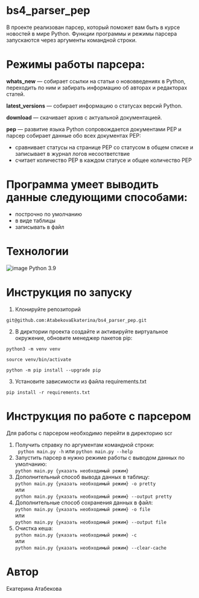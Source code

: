 # bs4_parser_pep
В проекте реализован парсер, который поможет вам быть в курсе новостей в мире Python. Функции программы и режимы парсера запускаются через аргументы командной строки.


# Режимы работы парсера:
**whats_new** — собирает ссылки на статьи о нововведениях в Python, переходить по ним и забирать информацию об авторах и редакторах статей.

**latest_versions** — собирает информацию о статусах версий Python.

**download** — cкачивает архив с актуальной документацией.

**pep** — развитие языка Python сопровождается документами PEP и парсер собирает данные обо всех документах PEP:
- сравнивает статусы на странице PEP со статусом в общем списке и записывает в журнал логов несоответствие
- считает количество PEP в каждом статусе и общее количество PEP


# Программа умеет выводить данные следующими способами:
- построчно по умолчанию
- в виде таблицы
- записывать в файл


# Технологии
![image](https://img.shields.io/badge/Python-FFD43B?style=for-the-badge&logo=python&logoColor=blue) Python 3.9


# Инструкция по запуску
1. Клонируйте репозиторий 
```
git@github.com:AtabekovaEkaterina/bs4_parser_pep.git
```
2. В дирктории проекта создайте и активируйте виртуальное окружение, обновите менеджер пакетов pip:
```
python3 -m venv venv
```
```
source venv/bin/activate
```
```
python -m pip install --upgrade pip
```
3. Установите зависимости из файла requirements.txt
```
pip install -r requirements.txt
```


# Инструкция по работе с парсером
Для работы с парсером необходимо перейти в директорию scr
1. Получить справку по аргументам командной строки:<br/> 
` python main.py -h` или `python main.py --help`
2. Запустить парсер в нужно режиме работы с выводом данных по умолчанию:<br/>
`python main.py {указать необходимый режим}`
3. Дополнительный способ вывода данных в таблицу:<br/>
`python main.py {указать необходимый режим} -o pretty`<br>
или<br>
`python main.py {указать необходимый режим} --output pretty`
4. Дополнительные способ сохранения данных в файл:<br/>
`python main.py {указать необходимый режим} -o file`<br>
или<br>
`python main.py {указать необходимый режим} --output file`
5. Очистка кеша:<br/>
`python main.py {указать необходимый режим} -c`<br>
или<br>
`python main.py {указать необходимый режим} --clear-cache`


# Автор
Екатерина Атабекова<br>
